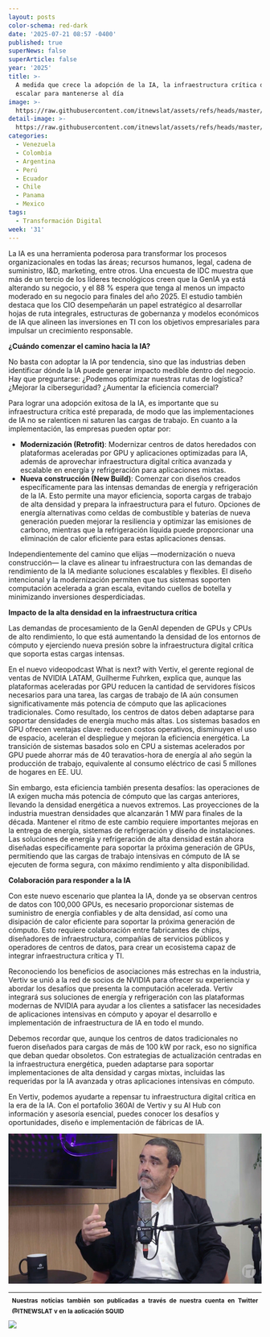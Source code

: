 ```yaml
---
layout: posts
color-schema: red-dark
date: '2025-07-21 08:57 -0400'
published: true
superNews: false
superArticle: false
year: '2025'
title: >-
  A medida que crece la adopción de la IA, la infraestructura crítica debe
  escalar para mantenerse al día
image: >-
  https://raw.githubusercontent.com/itnewslat/assets/refs/heads/master/img/540x320/Guilherme-Fuhrken-p.jpg
detail-image: >-
  https://raw.githubusercontent.com/itnewslat/assets/refs/heads/master/img/1024x680/Guilherme-Fuhrken-g.jpg
categories:
  - Venezuela
  - Colombia
  - Argentina
  - Perú
  - Ecuador
  - Chile
  - Panama
  - Mexico
tags:
  - Transformación Digital
week: '31'
---
```

La IA es una herramienta poderosa para transformar los procesos organizacionales en todas las áreas; recursos humanos, legal, cadena de suministro, I&D, marketing, entre otros. Una encuesta de IDC muestra que más de un tercio de los líderes tecnológicos creen que la GenIA ya está alterando su negocio, y el 88 % espera que tenga al menos un impacto moderado en su negocio para finales del año 2025. El estudio también destaca que los CIO desempeñarán un papel estratégico al desarrollar hojas de ruta integrales, estructuras de gobernanza y modelos económicos de IA que alineen las inversiones en TI con los objetivos empresariales para impulsar un crecimiento responsable.

**¿Cuándo comenzar el camino hacia la IA?**

No basta con adoptar la IA por tendencia, sino que las industrias deben identificar dónde la IA puede generar impacto medible dentro del negocio. Hay que preguntarse: ¿Podemos optimizar nuestras rutas de logística? ¿Mejorar la ciberseguridad? ¿Aumentar la eficiencia comercial? 

Para lograr una adopción exitosa de la IA, es importante que su infraestructura crítica esté preparada, de modo que las implementaciones de IA no se ralenticen ni saturen las cargas de trabajo. En cuanto a la implementación, las empresas pueden optar por:

- **Modernización (Retrofit)**: Modernizar centros de datos heredados con plataformas aceleradas por GPU y aplicaciones optimizadas para IA, además de aprovechar infraestructura digital crítica avanzada y escalable en energía y refrigeración para aplicaciones mixtas.
- **Nueva construcción (New Build)**: Comenzar con diseños creados específicamente para las intensas demandas de energía y refrigeración de la IA. Esto permite una mayor eficiencia, soporta cargas de trabajo de alta densidad y prepara la infraestructura para el futuro. Opciones de energía alternativas como celdas de combustible y baterías de nueva generación pueden mejorar la resiliencia y optimizar las emisiones de carbono, mientras que la refrigeración líquida puede proporcionar una eliminación de calor eficiente para estas aplicaciones densas.

Independientemente del camino que elijas —modernización o nueva construcción— la clave es alinear tu infraestructura con las demandas de rendimiento de la IA mediante soluciones escalables y flexibles. El diseño intencional y la modernización permiten que tus sistemas soporten computación acelerada a gran escala, evitando cuellos de botella y minimizando inversiones desperdiciadas.

**Impacto de la alta densidad en la infraestructura crítica**

Las demandas de procesamiento de la GenAI dependen de GPUs y CPUs de alto rendimiento, lo que está aumentando la densidad de los entornos de cómputo y ejerciendo nueva presión sobre la infraestructura digital crítica que soporta estas cargas intensas.

En el nuevo videopodcast What is next? with Vertiv, el gerente regional de ventas de NVIDIA LATAM, Guilherme Fuhrken, explica que, aunque las plataformas aceleradas por GPU reducen la cantidad de servidores físicos necesarios para una tarea, las cargas de trabajo de IA aún consumen significativamente más potencia de cómputo que las aplicaciones tradicionales. Como resultado, los centros de datos deben adaptarse para soportar densidades de energía mucho más altas. Los sistemas basados en GPU ofrecen ventajas clave: reducen costos operativos, disminuyen el uso de espacio, aceleran el despliegue y mejoran la eficiencia energética. La transición de sistemas basados solo en CPU a sistemas acelerados por GPU puede ahorrar más de 40 teravatios-hora de energía al año según la producción de trabajo, equivalente al consumo eléctrico de casi 5 millones de hogares en EE. UU.

Sin embargo, esta eficiencia también presenta desafíos: las operaciones de IA exigen mucha más potencia de cómputo que las cargas anteriores, llevando la densidad energética a nuevos extremos. Las proyecciones de la industria muestran densidades que alcanzarán 1 MW para finales de la década. Mantener el ritmo de este cambio requiere importantes mejoras en la entrega de energía, sistemas de refrigeración y diseño de instalaciones. Las soluciones de energía y refrigeración de alta densidad están ahora diseñadas específicamente para soportar la próxima generación de GPUs, permitiendo que las cargas de trabajo intensivas en cómputo de IA se ejecuten de forma segura, con máximo rendimiento y alta disponibilidad.

**Colaboración para responder a la IA**

Con este nuevo escenario que plantea la IA, donde ya se observan centros de datos con 100,000 GPUs, es necesario proporcionar sistemas de suministro de energía confiables y de alta densidad, así como una disipación de calor eficiente para soportar la próxima generación de cómputo. Esto requiere colaboración entre fabricantes de chips, diseñadores de infraestructura, compañías de servicios públicos y operadores de centros de datos, para crear un ecosistema capaz de integrar infraestructura crítica y TI.

Reconociendo los beneficios de asociaciones más estrechas en la industria, Vertiv se unió a la red de socios de NVIDIA para ofrecer su experiencia y abordar los desafíos que presenta la computación acelerada. Vertiv integrará sus soluciones de energía y refrigeración con las plataformas modernas de NVIDIA para ayudar a los clientes a satisfacer las necesidades de aplicaciones intensivas en cómputo y apoyar el desarrollo e implementación de infraestructura de IA en todo el mundo.

Debemos recordar que, aunque los centros de datos tradicionales no fueron diseñados para cargas de más de 100 kW por rack, eso no significa que deban quedar obsoletos. Con estrategias de actualización centradas en la infraestructura energética, pueden adaptarse para soportar implementaciones de alta densidad y cargas mixtas, incluidas las requeridas por la IA avanzada y otras aplicaciones intensivas en cómputo.

En Vertiv, podemos ayudarte a repensar tu infraestructura digital crítica en la era de la IA. Con el portafolio 360AI de Vertiv y su AI Hub con información y asesoría esencial, puedes conocer los desafíos y oportunidades, diseño e implementación de fábricas de IA.

![](https://raw.githubusercontent.com/itnewslat/assets/refs/heads/master/img/540x320/Guilherme-Fuhrken-p.jpg)

<table style="height: 42px;" width="569">
<tbody>
<tr>
<td style="text-align: justify;"><sub><strong>Nuestras noticias también son publicadas a través de nuestra cuenta en Twitter <a href="https://twitter.com/itnewslat?lang=es">@ITNEWSLAT</a> y en la aplicación <a href="https://squidapp.co/en/">SQUID</a></strong></sub></td>
</tr>
</tbody>
</table>

<img src="https://tracker.metricool.com/c3po.jpg?hash=56f88a41e39ab42c063cc51676587a04"/>
